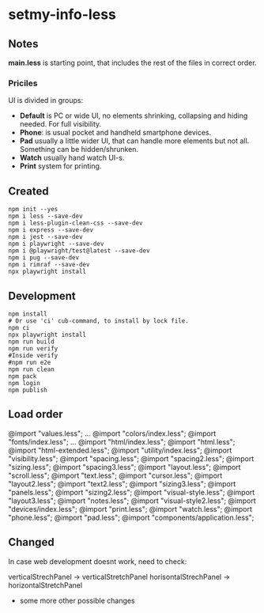 # setmy-info-less

## Notes

**main.less** is starting point, that includes the rest of the files in correct order.

### Priciles

UI is divided in groups:

* **Default** is PC or wide UI, no elements shrinking, collapsing and hiding needed. For full visibility.
* **Phone**: is usual pocket and handheld smartphone devices.
* **Pad** usually a little wider UI, that can handle more elements but not all. Something can be hidden/shrunken.
* **Watch** usually hand watch UI-s.
* **Print** system for printing.

## Created

```
npm init --yes
npm i less --save-dev
npm i less-plugin-clean-css --save-dev
npm i express --save-dev
npm i jest --save-dev
npm i playwright --save-dev
npm i @playwright/test@latest --save-dev
npm i pug --save-dev
npm i rimraf --save-dev
npx playwright install
```

## Development

```
npm install
# Or use 'ci' cub-command, to install by lock file. 
npm ci
npx playwright install
npm run build
npm run verify
#Inside verify
#npm run e2e
npm run clean
npm pack
npm login
npm publish
```

## Load order

@import "values.less";
    ...
    @import "colors/index.less";
    @import "fonts/index.less";
    ...
@import "html/index.less";
    @import "html.less";
    @import "html-extended.less";
@import "utility/index.less";
    @import "visibility.less";
    @import "spacing.less";
    @import "spacing2.less";
    @import "sizing.less";
    @import "spacing3.less";
    @import "layout.less";
    @import "scroll.less";
    @import "text.less";
    @import "cursor.less";
    @import "layout2.less";
    @import "text2.less";
    @import "sizing3.less";
    @import "panels.less";
    @import "sizing2.less";
    @import "visual-style.less";
    @import "layout3.less";
    @import "notes.less";
    @import "visual-style2.less";
@import "devices/index.less";
    @import "print.less";
    @import "watch.less";
    @import "phone.less";
    @import "pad.less";
@import "components/application.less";


## Changed

In case web development doesnt work, need to check:

verticalStrechPanel -> verticalStretchPanel
horisontalStrechPanel -> horizontalStretchPanel

+ some more other possible changes
